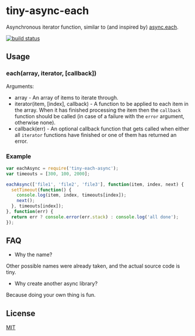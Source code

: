 # tiny-async-each

Asynchronous iterator function, similar to (and inspired by) [async.each](https://github.com/caolan/async#eacharr-iterator-callback).

[![build status](https://secure.travis-ci.org/alessioalex/tiny-each-async.png)](http://travis-ci.org/alessioalex/tiny-each-async)

## Usage

### each(array, iterator, [callback])

Arguments:

- array - An array of items to iterate through.
- iterator(item, [index], callback) - A function to be applied to each item in the array. When it has finished processing the item then the `callback` function should be called (in case of a failure with the `error` argument, otherwise none).
- callback(err) - An optional callback function that gets called when either all `iterator` functions have finished or one of them has returned an error.

### Example

```js
var eachAsync = require('tiny-each-async');
var timeouts = [300, 100, 2000];

eachAsync(['file1', 'file2', 'file3'], function(item, index, next) {
  setTimeout(function() {
    console.log(item, index, timeouts[index]);
    next();
  }, timeouts[index]);
}, function(err) {
  return err ? console.error(err.stack) : console.log('all done');
});
```

## FAQ

- Why the name?

Other possible names were already taken, and the actual source code is tiny.

- Why create another async library?

Because doing your own thing is fun.

## License

[MIT](http://alessioalex.mit-license.org/)
